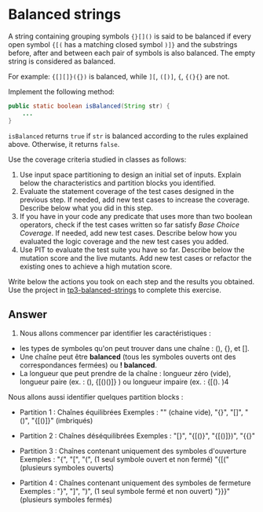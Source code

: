 # Balanced strings

A string containing grouping symbols `{}[]()` is said to be balanced if every open symbol `{[(` has a matching closed symbol `)]}` and the substrings before, after and between each pair of symbols is also balanced. The empty string is considered as balanced.

For example: `{[][]}({})` is balanced, while `][`, `([)]`, `{`, `{(}{}` are not.

Implement the following method:

```java
public static boolean isBalanced(String str) {
    ...
}
```

`isBalanced` returns `true` if `str` is balanced according to the rules explained above. Otherwise, it returns `false`.

Use the coverage criteria studied in classes as follows:

1. Use input space partitioning to design an initial set of inputs. Explain below the characteristics and partition blocks you identified.
2. Evaluate the statement coverage of the test cases designed in the previous step. If needed, add new test cases to increase the coverage. Describe below what you did in this step.
3. If you have in your code any predicate that uses more than two boolean operators, check if the test cases written so far satisfy *Base Choice Coverage*. If needed, add new test cases. Describe below how you evaluated the logic coverage and the new test cases you added.
4. Use PIT to evaluate the test suite you have so far. Describe below the mutation score and the live mutants. Add new test cases or refactor the existing ones to achieve a high mutation score.

Write below the actions you took on each step and the results you obtained.
Use the project in [tp3-balanced-strings](../code/tp3-balanced-strings) to complete this exercise.

## Answer

1. Nous allons commencer par identifier les caractéristiques : 
- les types de symboles qu'on peut trouver dans une chaîne :  (), {}, et [].
- Une chaîne peut être **balanced** (tous les symboles ouverts ont des correspondances fermées) ou **! balanced**.
- La longueur que peut prendre de la chaîne : longueur zéro (vide), longueur paire (ex. : (), {[()()]}  ) ou longueur impaire (ex. : {[().   )4

Nous allons aussi identifier quelques partition blocks : 
- Partition 1 : Chaînes équilibrées
Exemples : "" (chaine vide), 
"{}", "[]", "()", 
"{[()]}" (imbriqués)

- Partition 2 : Chaînes déséquilibrées
Exemples : "[}", "{[()}", "{[()]})", "{{}" 

- Partition 3 : Chaînes contenant uniquement des symboles d'ouverture
Exemples : "{", "[", "(",  (1 seul symbole ouvert et non fermé)
"{[(" (plusieurs symboles ouverts)

- Partition 4 : Chaînes contenant uniquement des symboles de fermeture
Exemples : "}", "]", ")", (1 seul symbole fermé et non ouvert)
"}}}" (plusieurs symboles fermés)

